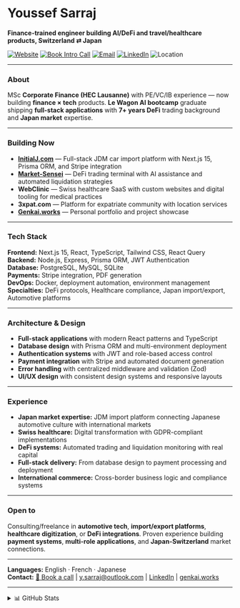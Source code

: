 <h1 align="left">Youssef Sarraj</h1>
<p><strong>Finance-trained engineer building AI/DeFi and travel/healthcare products, Switzerland ⇄ Japan</strong></p>

<p>
  <a href="https://genkai.works"><img alt="Website" src="https://img.shields.io/badge/Website-genkai.works-informational"></a>
  <a href="https://cal.com/ysarraj/intro"><img alt="Book Intro Call" src="https://img.shields.io/badge/Book%20Call-cal.com-brightgreen"></a>
  <a href="mailto:y.sarraj@outlook.com"><img alt="Email" src="https://img.shields.io/badge/Email-y.sarraj%40outlook.com-blue"></a>
  <a href="https://www.linkedin.com/in/youssef-s-89474591/"><img alt="LinkedIn" src="https://img.shields.io/badge/LinkedIn-Connect-0A66C2"></a>
  <img alt="Location" src="https://img.shields.io/badge/Base-CH%20%E2%86%94%20JP-forestgreen">
</p>

---

### About
MSc **Corporate Finance (HEC Lausanne)** with PE/VC/IB experience — now building **finance × tech** products. **Le Wagon AI bootcamp** graduate shipping **full-stack applications** with **7+ years DeFi** trading background and **Japan market** expertise.

---

### Building Now
- **[InitialJ.com](https://github.com/ysarraj/InitialJ.com)** — Full-stack JDM car import platform with Next.js 15, Prisma ORM, and Stripe integration
- **[Market-Sensei](https://github.com/ysarraj/market-sensei)** — DeFi trading terminal with AI assistance and automated liquidation strategies
- **WebClinic** — Swiss healthcare SaaS with custom websites and digital tooling for medical practices  
- **3xpat.com** — Platform for expatriate community with location services
- **[Genkai.works](https://github.com/ysarraj/genkai.works)** — Personal portfolio and project showcase

---

### Tech Stack
**Frontend:** Next.js 15, React, TypeScript, Tailwind CSS, React Query  
**Backend:** Node.js, Express, Prisma ORM, JWT Authentication  
**Database:** PostgreSQL, MySQL, SQLite  
**Payments:** Stripe integration, PDF generation  
**DevOps:** Docker, deployment automation, environment management  
**Specialties:** DeFi protocols, Healthcare compliance, Japan import/export, Automotive platforms

---

### Architecture & Design
- **Full-stack applications** with modern React patterns and TypeScript
- **Database design** with Prisma ORM and multi-environment deployment
- **Authentication systems** with JWT and role-based access control
- **Payment integration** with Stripe and automated document generation
- **Error handling** with centralized middleware and validation (Zod)
- **UI/UX design** with consistent design systems and responsive layouts

---

### Experience
- **Japan market expertise:** JDM import platform connecting Japanese automotive culture with international markets
- **Swiss healthcare:** Digital transformation with GDPR-compliant implementations  
- **DeFi systems:** Automated trading and liquidation monitoring with real capital
- **Full-stack delivery:** From database design to payment processing and deployment
- **International commerce:** Cross-border business logic and compliance systems

---

### Open to
Consulting/freelance in **automotive tech**, **import/export platforms**, **healthcare digitization**, or **DeFi integrations**. Proven experience building **payment systems**, **multi-role applications**, and **Japan-Switzerland** market connections.

---

**Languages:** English · French · Japanese  
**Contact:** [📅 Book a call](https://cal.com/ysarraj/intro) | y.sarraj@outlook.com | [LinkedIn](https://www.linkedin.com/in/youssef-s-89474591/) | [genkai.works](https://genkai.works)

---

<details>
<summary>📊 GitHub Stats</summary>

![Youssef's GitHub stats](https://github-readme-stats.vercel.app/api?username=ysarraj&show_icons=true&theme=default&count_private=true)

</details>

